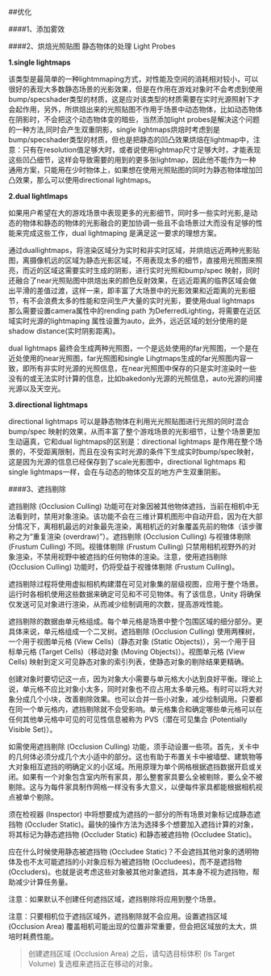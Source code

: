 ##优化

####1、添加雾效

####2、烘焙光照贴图
    静态物体的处理
    Light Probes

**1.single lightmaps**

该类型是最简单的一种lightmmaping方式，对性能及空间的消耗相对较小，可以很好的表现大多数静态场景的光影效果，但是在作用在游戏对象时不会考虑到使用bump/specshader类型的材质，这是应对该类型的材质需要在实时光源照射下才会起作用，另外，所烘焙出来的光照贴图不作用于场景中动态物体，比如动态物体在阴影时，不会把这个动态物体变的暗些，当然添加light probes是解决这个问题的一种方法,同时会产生双重阴影，single lightmaps烘焙时考虑到是bump/specshader类型的材质，但也是把静态的凹凸效果烘焙在lightmap中，注意：只有在resolution值足够大时，或者说使用lightmap尺寸足够大时，才能表现这些凹凸细节，这样会导致需要的用到的更多张lightmap，因此他不能作为一种通用方案，只能用在少时物体上，如果想在使用光照贴图的同时为静态物体增加凹凸效果，那么可以使用directional lightmaps。

**2.dual lightlmaps**

如果用户希望在大的游戏场景中表现更多的光影细节，同时多一些实时光影,是动态的物体和静态的物体的光影融合的更加协调一些且不会场景过大而没有足够的性能来完成这些工作，dual lightmaping 是满足这一要求的理想方案。

通过duallightmaps，将渲染区域分为实时和非实时区域，并烘焙远近两种光影贴图，离摄像机远的区域为静态光影区域，不用表现太多的细节，直接用光照图来照亮，而近的区域这需要实时生成的阴影，进行实时光照和bump/spec 映射，同时还融合了near光照贴图中烘焙出来的颜色反射效果，在远近距离的临界区域会做出平滑的差值过渡，这样一来，即丰富了大场景中的光影效果和近距离的光影细节，有不会浪费太多的性能和空间生产大量的实时光影，要使用dual lightmaps 那么需要设置camera属性中的rending path 为DeferredLighting，将需要在近区域实时光源的lightmaping 属性设置为auto，此外，远近区域的划分使用的是shadow distance(实时阴影距离)。

dual lightmaps 最终会生成两种光照图，一个是远处使用的far光照图，一个是在近处使用的near光照图，far光照图和single Lihgtmaps生成的far光照图内容一致，即所有非实时光源的光照信息，在near光照图中保存的只是实时渲染时一些没有的或无法实时计算的信息，比如bakedonly光源的光照信息，auto光源的间接光源以及天空光。

**3.directional  lightmaps**

directional lightmaps 可以是静态物体在利用光光照贴图进行光照的同时混合bump/spec 映射的效果，从而丰富了整个游戏场景的光影细节，让整个场景更加生动逼真，它和dual lightmaps的区别是：directional lightmaps 是作用在整个场景的，不受距离限制，而且在没有实时光源的条件下生成实时bump/spec映射，这是因为光源的信息已经保存到了scale光影图中，directional lightmaps 和single lightmaps一样，会在与动态的物体交互的地方产生双重阴影。


####3、遮挡剔除

遮挡剔除 (Occlusion Culling) 功能可在对象因被其他物体遮挡，当前在相机中无法看到时，禁用对象渲染。该功能不会在三维计算机图形中自动开启，因为在大部分情况下，离相机最远的对象最先渲染，离相机近的对象覆盖先前的物体（该步骤称之为“重复渲染 (overdraw)”）。遮挡剔除 (Occlusion Culling) 与视锥体剔除 (Frustum Culling) 不同。视锥体剔除 (Frustum Culling) 只禁用相机视野外的对象渲染，不禁用视野中被遮挡的任何物体的渲染。注意，使用遮挡剔除 (Occlusion Culling) 功能时，仍将受益于视锥体剔除 (Frustum Culling)。

遮挡剔除过程将使用虚拟相机构建潜在可见对象集的层级视图，应用于整个场景。运行时各相机使用这些数据来确定可见和不可见物体。有了该信息，Unity 将确保仅发送可见对象进行渲染，从而减少绘制调用的次数，提高游戏性能。

遮挡剔除的数据由单元格组成。每个单元格是场景中整个包围区域的细分部分。更具体来说，单元格组成一个二叉树。遮挡剔除 (Occlusion Culling) 使用两棵树，一个用于视图单元格 (View Cells)（静态对象 (Static Objects)），另一个用于目标单元格 (Target Cells)（移动对象 (Moving Objects)）。视图单元格 (View Cells) 映射到定义可见静态对象的索引列表，使静态对象的剔除结果更精确。

创建对象时要切记这一点，因为对象大小需要与单元格大小达到良好平衡。理论上说，单元格不应比对象小太多，同时对象也不应占用太多单元格。有时可以将大对象分成几个小块，改善剔除效果。也可以合并一些小对象，减少绘制调用。只要都在同一个单元格内，遮挡剔除就不会受影响。单元格集合和确定哪些单元格可以在任何其他单元格中可见的可见性信息被称为 PVS（潜在可见集合 (Potentially Visible Set)）。

如需使用遮挡剔除 (Occlusion Culling) 功能，须手动设置一些项。首先，关卡中的几何体必须分成几个大小适中的部分。这也有助于布置关卡中被墙壁、建筑物等大对象相互遮挡的明确定义的小区域。所用原理为单个网格根据遮挡数据开启或关闭。如果有一个对象包含室内所有家具，那么整套家具要么全被剔除，要么全不被剔除。这与为每件家具制作网格一样没有多大意义，以便每件家具都能根据相机视点被单个剔除。

须在检视器 (Inspector) 中将想要成为遮挡的一部分的所有场景对象标记成静态遮挡物 (Occluder Static)。最快的操作方法为选择多个想要加入遮挡计算的对象，将其标记为静态遮挡物 (Occluder Static) 和静态被遮挡物 (Occludee Static)。

应在什么时候使用静态被遮挡物 (Occludee Static)？不会遮挡其他对象的透明物体及也不太可能遮挡的小对象应标为被遮挡物 (Occludees)，而不是遮挡物 (Occluders)。也就是说考虑这些对象被其他对象遮挡，其本身不视为遮挡物，帮助减少计算任务量。

注意：如果默认不创建任何遮挡区域，遮挡剔除将应用到整个场景。

注意：只要相机位于遮挡区域外，遮挡剔除就不会应用。设置遮挡区域 (Occlusion Area) 覆盖相机可能出现的位置非常重要，但会把区域放的太大，烘培时耗费性能。

>创建遮挡区域 (Occlusion Area) 之后，请勾选目标体积 (Is Target Volume) 复选框来遮挡正在移动的对象。